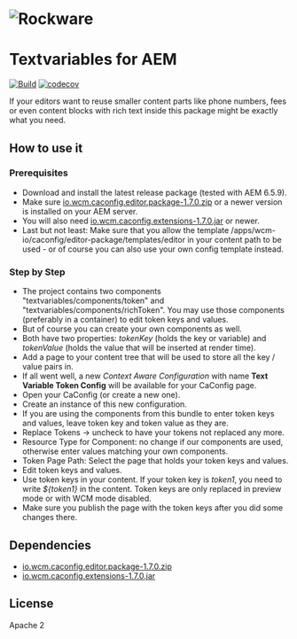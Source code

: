 # ![Rockware](https://rockware.info/Default-small.png) 
# Textvariables for AEM

[![Build](https://github.com/rockwareGmbHCoKG/textvariables/workflows/Build/badge.svg?branch=develop)](https://github.com/rockwareGmbHCoKG/textvariables/actions?query=workflow%3ABuild+branch%3Adevelop)
[![codecov](https://codecov.io/gh/rockwareGmbHCoKG/textvariables/branch/main/graph/badge.svg)](https://codecov.io/gh/rockwareGmbHCoKG/textvariables)

If your editors want to reuse smaller content parts like phone numbers, fees or even content blocks with rich text inside this package might be exactly
what you need.

## How to use it

### Prerequisites
- Download and install the latest release package (tested with AEM 6.5.9). 
- Make sure [io.wcm.caconfig.editor.package-1.7.0.zip](https://mvnrepository.com/artifact/io.wcm/io.wcm.caconfig.editor.package) or a newer version is installed on your AEM server.
- You will also need [io.wcm.caconfig.extensions-1.7.0.jar](https://mvnrepository.com/artifact/io.wcm/io.wcm.caconfig.extensions) or newer.
- Last but not least: Make sure that you allow the template /apps/wcm-io/caconfig/editor-package/templates/editor in your content path to be used - or of course you can also use your own config template instead.

### Step by Step
- The project contains two components "textvariables/components/token" and "textvariables/components/richToken". You may use those components (preferably in a container) to edit token keys and values.
- But of course you can create your own components as well.
- Both have two properties: _tokenKey_ (holds the key or variable) and _tokenValue_ (holds the value that will be inserted at render time).
- Add a page to your content tree that will be used to store all the key / value pairs in. 
- If all went well, a new *Context Aware Configuration* with name **Text Variable Token Config** will be available for your CaConfig page.
- Open your CaConfig (or create a new one).
- Create an instance of this new configuration.
- If you are using the components from this bundle to enter token keys and values, leave token key and token value as they are.
- Replace Tokens -> uncheck to have your tokens not replaced any more.
- Resource Type for Component: no change if our components are used, otherwise enter values matching your own components.
- Token Page Path: Select the page that holds your token keys and values.
- Edit token keys and values.
- Use token keys in your content. If your token key is _token1_, you need to write _${token1}_ in the content. Token keys are only replaced in preview mode or with WCM mode disabled.
- Make sure you publish the page with the token keys after you did some changes there.

## Dependencies
- [io.wcm.caconfig.editor.package-1.7.0.zip](https://mvnrepository.com/artifact/io.wcm/io.wcm.caconfig.editor.package)
- [io.wcm.caconfig.extensions-1.7.0.jar](https://mvnrepository.com/artifact/io.wcm/io.wcm.caconfig.extensions)

## License
Apache 2

